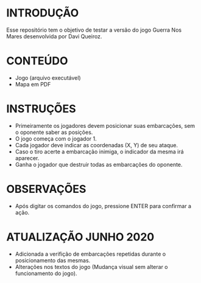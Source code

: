 # INTRODUÇÃO
Esse repositório tem o objetivo de testar a versão do jogo Guerra Nos Mares desenvolvida por Davi Queiroz.

# CONTEÚDO
- Jogo (arquivo executável)
- Mapa em PDF


# INSTRUÇÕES
- Primeiramente os jogadores devem posicionar suas embarcações, sem o oponente saber as posições.
- O jogo começa com o jogador 1.
- Cada jogador deve indicar as coordenadas (X, Y) de seu ataque.
- Caso o tiro acerte a embarcação inimiga, o indicador da mesma irá aparecer.
- Ganha o jogador que destruir todas as embarcações do oponente.

# OBSERVAÇÕES
- Após digitar os comandos do jogo, pressione ENTER para confirmar a ação.

# ATUALIZAÇÃO JUNHO 2020
- Adicionada a verifição de embarcações repetidas durante o posicionamento das mesmas.
- Alterações nos textos do jogo (Mudança visual sem alterar o funcionamento do jogo).

